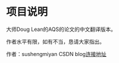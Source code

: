 # 项目说明
大师Doug Lean的AQS的论文的中文翻译版本。

作者水平有限，如有不当，恳请大家指出。

作者：sushengmiyan CSDN blog[连接地址](https://blog.csdn.net/sushengmiyan/)
